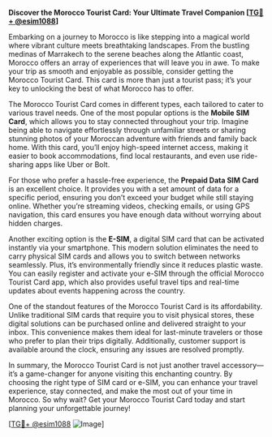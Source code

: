 **Discover the Morocco Tourist Card: Your Ultimate Travel Companion [[TG💪+ @esim1088](https://t.me/s/esim1088)]**

Embarking on a journey to Morocco is like stepping into a magical world where vibrant culture meets breathtaking landscapes. From the bustling medinas of Marrakech to the serene beaches along the Atlantic coast, Morocco offers an array of experiences that will leave you in awe. To make your trip as smooth and enjoyable as possible, consider getting the Morocco Tourist Card. This card is more than just a tourist pass; it’s your key to unlocking the best of what Morocco has to offer.

The Morocco Tourist Card comes in different types, each tailored to cater to various travel needs. One of the most popular options is the **Mobile SIM Card**, which allows you to stay connected throughout your trip. Imagine being able to navigate effortlessly through unfamiliar streets or sharing stunning photos of your Moroccan adventure with friends and family back home. With this card, you’ll enjoy high-speed internet access, making it easier to book accommodations, find local restaurants, and even use ride-sharing apps like Uber or Bolt. 

For those who prefer a hassle-free experience, the **Prepaid Data SIM Card** is an excellent choice. It provides you with a set amount of data for a specific period, ensuring you don’t exceed your budget while still staying online. Whether you’re streaming videos, checking emails, or using GPS navigation, this card ensures you have enough data without worrying about hidden charges.

Another exciting option is the **E-SIM**, a digital SIM card that can be activated instantly via your smartphone. This modern solution eliminates the need to carry physical SIM cards and allows you to switch between networks seamlessly. Plus, it’s environmentally friendly since it reduces plastic waste. You can easily register and activate your e-SIM through the official Morocco Tourist Card app, which also provides useful travel tips and real-time updates about events happening across the country.

One of the standout features of the Morocco Tourist Card is its affordability. Unlike traditional SIM cards that require you to visit physical stores, these digital solutions can be purchased online and delivered straight to your inbox. This convenience makes them ideal for last-minute travelers or those who prefer to plan their trips digitally. Additionally, customer support is available around the clock, ensuring any issues are resolved promptly.

In summary, the Morocco Tourist Card is not just another travel accessory—it’s a game-changer for anyone visiting this enchanting country. By choosing the right type of SIM card or e-SIM, you can enhance your travel experience, stay connected, and make the most out of your time in Morocco. So why wait? Get your Morocco Tourist Card today and start planning your unforgettable journey!

[[TG💪+ @esim1088](https://t.me/s/esim1088) ![Image](https://i.postimg.cc/Y0z9fWf4/image.png)]